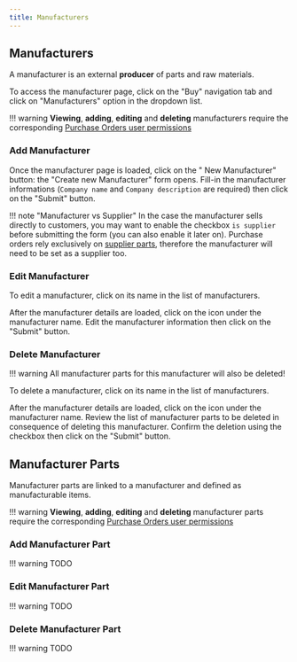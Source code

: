 ```yaml
---
title: Manufacturers
---
```


## Manufacturers

A manufacturer is an external **producer** of parts and raw materials.

To access the manufacturer page, click on the "Buy" navigation tab and click on "Manufacturers" option in the dropdown list.

!!! warning
	**Viewing**, **adding**, **editing** and **deleting** manufacturers require the corresponding [Purchase Orders user permissions](../../admin/permissions)

### Add Manufacturer

Once the manufacturer page is loaded, click on the "<span class='fas fa-plus-circle'></span> New Manufacturer" button: the "Create new Manufacturer" form opens. Fill-in the manufacturer informations (`Company name` and `Company description` are required) then click on the "Submit" button.

!!! note "Manufacturer vs Supplier"
	In the case the manufacturer sells directly to customers, you may want to enable the checkbox `is supplier` before submitting the form (you can also enable it later on). Purchase orders rely exclusively on [supplier parts](../supplier#supplier-parts), therefore the manufacturer will need to be set as a supplier too.

### Edit Manufacturer

To edit a manufacturer, click on its name in the list of manufacturers.

After the manufacturer details are loaded, click on the <span class='fas fa-edit'></span> icon under the manufacturer name. Edit the manufacturer information then click on the "Submit" button.

### Delete Manufacturer

!!! warning
	All manufacturer parts for this manufacturer will also be deleted!

To delete a manufacturer, click on its name in the list of manufacturers.

After the manufacturer details are loaded, click on the <span class='fas fa-trash-alt'></span> icon under the manufacturer name. Review the list of manufacturer parts to be deleted in consequence of deleting this manufacturer. Confirm the deletion using the checkbox then click on the "Submit" button.

## Manufacturer Parts

Manufacturer parts are linked to a manufacturer and defined as manufacturable items.

!!! warning
	**Viewing**, **adding**, **editing** and **deleting** manufacturer parts require the corresponding [Purchase Orders user permissions](../../admin/permissions)

### Add Manufacturer Part

!!! warning
	TODO

### Edit Manufacturer Part

!!! warning
	TODO

### Delete Manufacturer Part

!!! warning
	TODO
